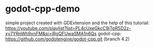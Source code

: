 ﻿# godot-cpp-demo

simple project created with GDExtension and the help of this tutorial: https://youtube.com/playlist?list=PL4cUxeGkcC9jTpR5D2z-xy7YRnWh9xnFM&si=jRgQFUwaSMA1n6Qs
godot-cpp: https://github.com/godotengine/godot-cpp.git (branch 4.2)
